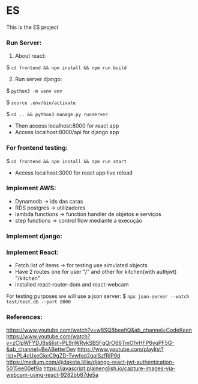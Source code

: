 # ES
This is the ES project

### Run Server:

1. About react:
 
$ `cd frontend && npm install && npm run build`

2. Run server django:

$ `python3 -m venv env`

$ `source .env/bin/activate`

$ `cd .. && python3 manage.py runserver`

- Then access localhost:8000 for react app
- Access localhost:8000/api for django app

### For frontend testing:

$ `cd frontend && npm install && npm run start`

- Access localhost:3000 for react app live reload

### Implement AWS:
- Dynamodb -> ids das caras 
- RDS postgres -> utilizadores
- lambda functions -> function handler de objetos e serviços
- step functions -> control flow mediante a execução

### Implement django:

### Implement React:

- Fetch list of items -> for testing use simulated objects
- Have 2 routes one for user "/" and other for kitchen(with authjwt) "/kitchen"
- installed react-router-dom and react-webcam


For testing purposes we will use a json server:
$ `npx json-server --watch test/test.db --port 8000`

### References:

https://www.youtube.com/watch?v=w8SQ8beafiQ&ab_channel=CodeKeen
https://www.youtube.com/watch?v=zCIpWFYDJ8s&list=PL9nWRykSBSFgQrO66TmO1vHFP6yuPF5G-&ab_channel=BeABetterDev
https://www.youtube.com/playlist?list=PL4cUxeGkcC9gZD-Tvwfod2gaISzfRiP9d
https://medium.com/@dakota.lillie/django-react-jwt-authentication-5015ee00ef9a
https://javascript.plainenglish.io/capture-images-via-webcam-using-react-9282bb87de5a
